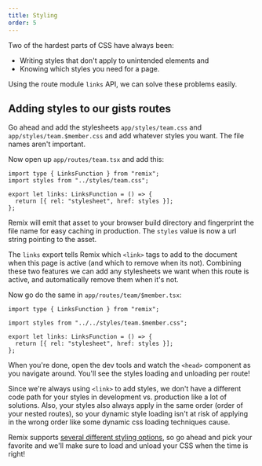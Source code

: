 ```yaml
---
title: Styling
order: 5
---
```


Two of the hardest parts of CSS have always been:

- Writing styles that don't apply to unintended elements and
- Knowing which styles you need for a page.

Using the route module `links` API, we can solve these problems easily.

## Adding styles to our gists routes

Go ahead and add the stylesheets `app/styles/team.css` and `app/styles/team.$member.css` and add whatever styles you want. The file names aren't important.

Now open up `app/routes/team.tsx` and add this:

```tsx [1,2]
import type { LinksFunction } from "remix";
import styles from "../styles/team.css";

export let links: LinksFunction = () => {
  return [{ rel: "stylesheet", href: styles }];
};
```

Remix will emit that asset to your browser build directory and fingerprint the file name for easy caching in production. The `styles` value is now a url string pointing to the asset.

The `links` export tells Remix which `<link>` tags to add to the document when this page is active (and which to remove when its not). Combining these two features we can add any stylesheets we want when this route is active, and automatically remove them when it's not.

Now go do the same in `app/routes/team/$member.tsx`:

```tsx [3,5-7]
import type { LinksFunction } from "remix";

import styles from "../../styles/team.$member.css";

export let links: LinksFunction = () => {
  return [{ rel: "stylesheet", href: styles }];
};
```

When you're done, open the dev tools and watch the `<head>` component as you navigate around. You'll see the styles loading and unloading per route!

Since we're always using `<link>` to add styles, we don't have a different code path for your styles in development vs. production like a lot of solutions. Also, your styles also always apply in the same order (order of your nested routes), so your dynamic style loading isn't at risk of applying in the wrong order like some dynamic css loading techniques cause.

Remix supports [several different styling options](../../styling/), so go ahead and pick your favorite and we'll make sure to load and unload your CSS when the time is right!
